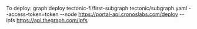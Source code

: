 To deploy: graph deploy tectonic-fi/first-subgraph tectonic/subgraph.yaml --access-token=token --node https://portal-api.cronoslabs.com/deploy --ipfs https://api.thegraph.com/ipfs
